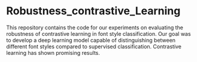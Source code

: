 # Robustness_contrastive_Learning
This repository contains the code for our experiments on evaluating the robustness of contrastive learning in font style classification. Our goal was to develop a deep learning model capable of distinguishing between different font styles compared to supervised classification. Contrastive learning has shown promising results.
